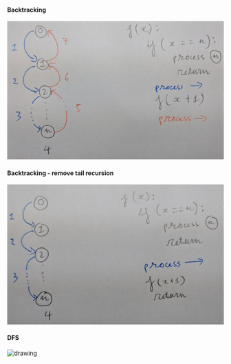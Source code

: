 
#### Backtracking
<img src="./img/9.jpg" alt="drawing" width="680"/>

#### Backtracking - remove tail recursion
<img src="./img/10.jpg" alt="drawing" width="680"/>

#### DFS
<img src="./img/11.jpg" alt="drawing" width="680"/>
